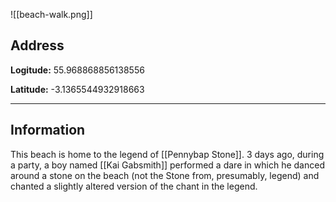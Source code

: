 ![[beach-walk.png]]

## Address
**Logitude:** 55.968868856138556

**Latitude:** -3.1365544932918663

----
## Information
This beach is home to the legend of [[Pennybap Stone]]. 3 days ago, during a party, a boy named [[Kai Gabsmith]] performed a dare in which he danced around a stone on the beach (not the Stone from, presumably, legend) and chanted a slightly altered version of the chant in the legend.